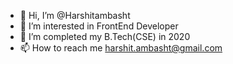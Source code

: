 - 👋 Hi, I’m @Harshitambasht
- 👀 I’m interested in FrontEnd Developer
- 🌱 I’m completed my B.Tech(CSE) in 2020
- 📫 How to reach me harshit.ambasht@gmail.com

<!---
Harshitambasht/Harshitambasht is a ✨ special ✨ repository because its `README.md` (this file) appears on your GitHub profile.
You can click the Preview link to take a look at your changes.
--->
